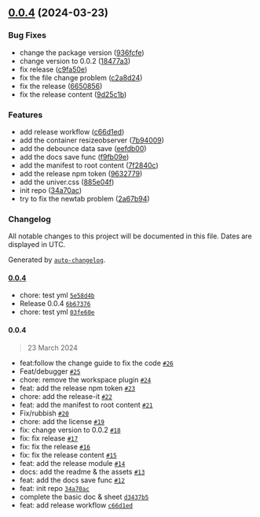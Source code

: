 

## [0.0.4](https://github.com/FDU-Family/obsidian-univer-release/compare/34a70ace03ef718a9aa561d852cb29e9a5d80c12...0.0.4) (2024-03-23)


### Bug Fixes

* change the package version ([936fcfe](https://github.com/FDU-Family/obsidian-univer-release/commit/936fcfecdce5009223c9d6e00db342b5ce390ad3))
* change version to 0.0.2 ([18477a3](https://github.com/FDU-Family/obsidian-univer-release/commit/18477a3bd3687e9cdf57635c814ef36b71c7b1aa))
* fix release ([c9fa50e](https://github.com/FDU-Family/obsidian-univer-release/commit/c9fa50efa5531f2feea6aa6c4b67b9b1817a3f50))
* fix the file change problem ([c2a8d24](https://github.com/FDU-Family/obsidian-univer-release/commit/c2a8d240bca9e3d72532567a5f0bf94e347ce49b))
* fix the release ([6650856](https://github.com/FDU-Family/obsidian-univer-release/commit/665085632f3f57212b4639e539d6f0c7cd3225ea))
* fix the release content ([9d25c1b](https://github.com/FDU-Family/obsidian-univer-release/commit/9d25c1bad46ba722e7d30e5bf0095c21dbf97bff))


### Features

* add release workflow ([c66d1ed](https://github.com/FDU-Family/obsidian-univer-release/commit/c66d1edcf1b7c35f098691c4d38bb8a6eab6a281))
* add the container resizeobserver ([7b94009](https://github.com/FDU-Family/obsidian-univer-release/commit/7b94009736d147934a056a49022c640dffafbd2f))
* add the debounce data save ([eefdb00](https://github.com/FDU-Family/obsidian-univer-release/commit/eefdb003a54efa8d83f509d593470d5e764efcf5))
* add the docs save func ([f9fb09e](https://github.com/FDU-Family/obsidian-univer-release/commit/f9fb09eb549f62f5daad0f6ffc62466277ad2fd5))
* add the manifest to root content ([7f2840c](https://github.com/FDU-Family/obsidian-univer-release/commit/7f2840c32fa76ea6a259e93f3f9303adcf9520f5))
* add the release npm token ([9632779](https://github.com/FDU-Family/obsidian-univer-release/commit/96327795ccdbf31a5d28ba8ec5cff5692efdff12))
* add the univer.css ([885e04f](https://github.com/FDU-Family/obsidian-univer-release/commit/885e04f6965ec7506e46cbed6674b507c7069045))
* init repo ([34a70ac](https://github.com/FDU-Family/obsidian-univer-release/commit/34a70ace03ef718a9aa561d852cb29e9a5d80c12))
* try to fix the newtab problem ([2a67b94](https://github.com/FDU-Family/obsidian-univer-release/commit/2a67b9426fe69bccde2b5e3357e46882460db949))

### Changelog

All notable changes to this project will be documented in this file. Dates are displayed in UTC.

Generated by [`auto-changelog`](https://github.com/CookPete/auto-changelog).

#### [0.0.4](https://github.com/FDU-Family/obsidian-univer-release/compare/0.0.4...0.0.4)

- chore: test yml [`5e58d4b`](https://github.com/FDU-Family/obsidian-univer-release/commit/5e58d4b31d345721147ebc93fa7f2fc0cffc97bc)
- Release 0.0.4 [`6b67376`](https://github.com/FDU-Family/obsidian-univer-release/commit/6b67376ea97975fe24a33ad8c3773f16f4ca739b)
- chore: test yml [`03fe60e`](https://github.com/FDU-Family/obsidian-univer-release/commit/03fe60e2bbae3fc9d6cec1a00be59127590b7148)

#### 0.0.4

> 23 March 2024

- feat:follow the change guide to fix the code [`#26`](https://github.com/FDU-Family/obsidian-univer-release/pull/26)
- Feat/debugger [`#25`](https://github.com/FDU-Family/obsidian-univer-release/pull/25)
- chore: remove the workspace plugin [`#24`](https://github.com/FDU-Family/obsidian-univer-release/pull/24)
- feat: add the release npm token [`#23`](https://github.com/FDU-Family/obsidian-univer-release/pull/23)
- chore: add the release-it [`#22`](https://github.com/FDU-Family/obsidian-univer-release/pull/22)
- feat: add the manifest to root content [`#21`](https://github.com/FDU-Family/obsidian-univer-release/pull/21)
- Fix/rubbish [`#20`](https://github.com/FDU-Family/obsidian-univer-release/pull/20)
- chore: add the license [`#19`](https://github.com/FDU-Family/obsidian-univer-release/pull/19)
- fix: change version to 0.0.2 [`#18`](https://github.com/FDU-Family/obsidian-univer-release/pull/18)
- fix: fix release [`#17`](https://github.com/FDU-Family/obsidian-univer-release/pull/17)
- fix: fix the release [`#16`](https://github.com/FDU-Family/obsidian-univer-release/pull/16)
- fix: fix the release content [`#15`](https://github.com/FDU-Family/obsidian-univer-release/pull/15)
- feat: add the release module [`#14`](https://github.com/FDU-Family/obsidian-univer-release/pull/14)
- docs: add the readme & the assets [`#13`](https://github.com/FDU-Family/obsidian-univer-release/pull/13)
- feat: add the docs save func [`#12`](https://github.com/FDU-Family/obsidian-univer-release/pull/12)
- feat: init repo [`34a70ac`](https://github.com/FDU-Family/obsidian-univer-release/commit/34a70ace03ef718a9aa561d852cb29e9a5d80c12)
- complete the basic doc & sheet [`d3437b5`](https://github.com/FDU-Family/obsidian-univer-release/commit/d3437b5d54cc9d6b3d4f79a25e3ae89367633159)
- feat: add release workflow [`c66d1ed`](https://github.com/FDU-Family/obsidian-univer-release/commit/c66d1edcf1b7c35f098691c4d38bb8a6eab6a281)
